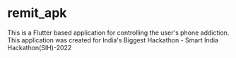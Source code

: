 # remit_apk
This is a Flutter based application for controlling the user's phone addiction.
This application was created for India's Biggest Hackathon - Smart India Hackathon(SIH)-2022
